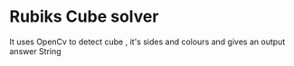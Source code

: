 # Rubiks Cube solver
 It uses OpenCv to detect cube , it's sides and colours and gives an output answer String
